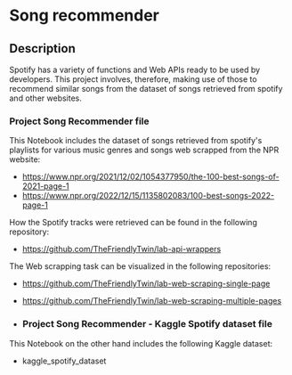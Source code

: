 # Song recommender

## Description
Spotify has a variety of functions and Web APIs ready to be used by developers.
This project involves, therefore, making use of those to recommend similar songs from the dataset of songs retrieved from spotify and other websites.

### Project Song Recommender file
This Notebook includes the dataset of songs retrieved from spotify's playlists for various music genres and songs web scrapped from the NPR website:
- https://www.npr.org/2021/12/02/1054377950/the-100-best-songs-of-2021-page-1
- https://www.npr.org/2022/12/15/1135802083/100-best-songs-2022-page-1

How the Spotify tracks were retrieved can be found in the following repository:
- https://github.com/TheFriendlyTwin/lab-api-wrappers
  
The Web scrapping task can be visualized in the following repositories:
- https://github.com/TheFriendlyTwin/lab-web-scraping-single-page
- https://github.com/TheFriendlyTwin/lab-web-scraping-multiple-pages

- ### Project Song Recommender - Kaggle Spotify dataset file 
This Notebook on the other hand includes the following Kaggle dataset:
- kaggle_spotify_dataset
